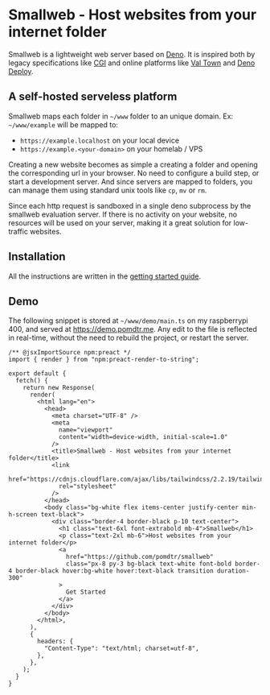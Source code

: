 # Smallweb - Host websites from your internet folder

Smallweb is a lightweight web server based on [Deno](https://deno.com). It is inspired both by legacy specifications like [CGI](https://en.wikipedia.org/wiki/Common_Gateway_Interface) and online platforms like [Val Town](https://val.town) and [Deno Deploy](https://deno.com/deploy).

## A self-hosted serveless platform

Smallweb maps each folder in `~/www` folder to an unique domain. Ex: `~/www/example` will be mapped to:

- `https://example.localhost` on your local device
- `https://example.<your-domain>` on your homelab / VPS

Creating a new website becomes as simple a creating a folder and opening the corresponding url in your browser. No need to configure a build step, or start a development server. And since servers are mapped to folders, you can manage them using standard unix tools like `cp`, `mv` or `rm`.

Since each http request is sandboxed in a single deno subprocess by the smallweb evaluation server. If there is no activity on your website, no resources will be used on your server, making it a great solution for low-traffic websites.

## Installation

All the instructions are written in the [getting started guide](https://pomdtr.github.io/smallweb).

## Demo

The following snippet is stored at `~/www/demo/main.ts` on my raspberrypi 400, and served at <https://demo.pomdtr.me>. Any edit to the file is reflected in real-time, without the need to rebuild the project, or restart the server.

```tsx
/** @jsxImportSource npm:preact */
import { render } from "npm:preact-render-to-string";

export default {
  fetch() {
    return new Response(
      render(
        <html lang="en">
          <head>
            <meta charset="UTF-8" />
            <meta
              name="viewport"
              content="width=device-width, initial-scale=1.0"
            />
            <title>Smallweb - Host websites from your internet folder</title>
            <link
              href="https://cdnjs.cloudflare.com/ajax/libs/tailwindcss/2.2.19/tailwind.min.css"
              rel="stylesheet"
            />
          </head>
          <body class="bg-white flex items-center justify-center min-h-screen text-black">
            <div class="border-4 border-black p-10 text-center">
              <h1 class="text-6xl font-extrabold mb-4">Smallweb</h1>
              <p class="text-2xl mb-6">Host websites from your internet folder</p>
              <a
                href="https://github.com/pomdtr/smallweb"
                class="px-8 py-3 bg-black text-white font-bold border-4 border-black hover:bg-white hover:text-black transition duration-300"
              >
                Get Started
              </a>
            </div>
          </body>
        </html>,
      ),
      {
        headers: {
          "Content-Type": "text/html; charset=utf-8",
        },
      },
    );
  }
}
```
